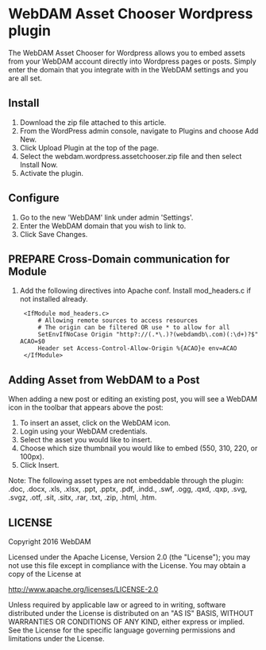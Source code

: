 # WebDAM Asset Chooser Wordpress plugin

The WebDAM Asset Chooser for Wordpress allows you to embed assets from your WebDAM account directly into Wordpress pages or posts. Simply enter the domain that you integrate with in the WebDAM settings and you are all set.

## Install
1. Download the zip file attached to this article.
2. From the WordPress admin console, navigate to Plugins and choose Add New.
3. Click Upload Plugin at the top of the page.
4. Select the webdam.wordpress.assetchooser.zip file and then select Install Now.
5. Activate the plugin.

## Configure
1. Go to the new 'WebDAM' link under admin 'Settings'.
2. Enter the WebDAM domain that you wish to link to.
3. Click Save Changes.

## PREPARE Cross-Domain communication for Module
1. Add the following directives into Apache conf.  Install mod_headers.c if not installed already.

        <IfModule mod_headers.c>
	        # Allowing remote sources to access resources
	        # The origin can be filtered OR use * to allow for all
	        SetEnvIfNoCase Origin "http?://(.*\.)?(webdamdb\.com)(:\d+)?$" ACAO=$0
	        Header set Access-Control-Allow-Origin %{ACAO}e env=ACAO
        </IfModule>


## Adding Asset from WebDAM to a Post
When adding a new post or editing an existing post, you will see a WebDAM icon in the toolbar that appears above the post:

1. To insert an asset, click on the WebDAM icon.
2. Login using your WebDAM credentials.
3. Select the asset you would like to insert.
4. Choose which size thumbnail you would like to embed (550, 310, 220, or 100px).
5. Click Insert.

Note: The following asset types are not embeddable through the plugin: .doc, .docx, .xls, .xlsx, .ppt, .pptx, .pdf, .indd., .swf, .ogg, .qxd, .qxp, .svg, .svgz, .otf, .sit, .sitx, .rar, .txt, .zip, .html, .htm.

## LICENSE
Copyright 2016 WebDAM

Licensed under the Apache License, Version 2.0 (the "License"); you may not use this file except in compliance with the License. You may obtain a copy of the License at

http://www.apache.org/licenses/LICENSE-2.0

Unless required by applicable law or agreed to in writing, software distributed under the License is distributed on an "AS IS" BASIS, WITHOUT WARRANTIES OR CONDITIONS OF ANY KIND, either express or implied. See the License for the specific language governing permissions and limitations under the License.